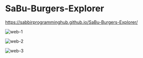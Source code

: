 # SaBu-Burgers-Explorer
https://sabbirprogramminghub.github.io/SaBu-Burgers-Explorer/

![web-1](https://github.com/user-attachments/assets/eb196299-0510-44b8-8f03-28ed2682a046)

![web-2](https://github.com/user-attachments/assets/d681b231-8aae-41cd-a3f5-9718ca22dfd0)

![web-3](https://github.com/user-attachments/assets/9b64828a-68dc-47ab-bce5-e17aa7b1f1c0)

